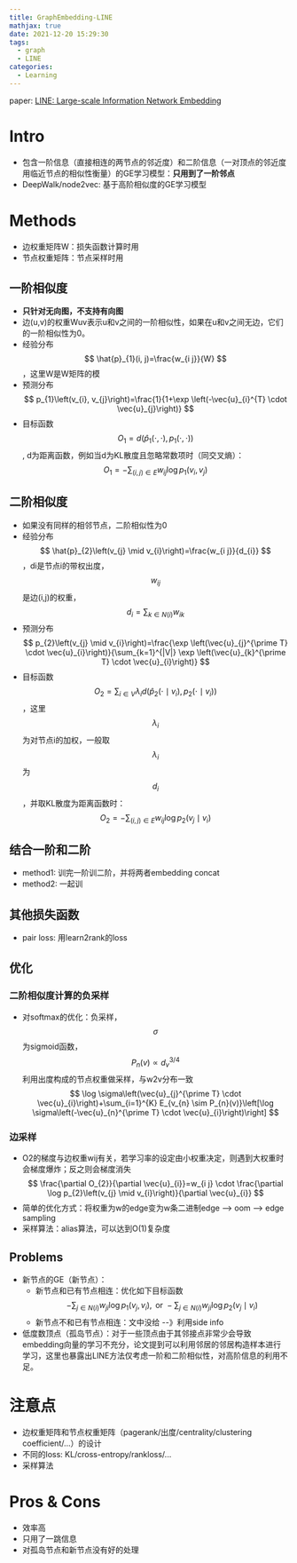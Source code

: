 ```yaml
---
title: GraphEmbedding-LINE
mathjax: true
date: 2021-12-20 15:29:30
tags:
  - graph
  - LINE
categories:
  - Learning
---
```


paper: [LINE: Large-scale Information Network Embedding](https://arxiv.org/pdf/1503.03578.pdf)

# Intro
- 包含一阶信息（直接相连的两节点的邻近度）和二阶信息（一对顶点的邻近度用临近节点的相似性衡量）的GE学习模型：**只用到了一阶邻点**
- DeepWalk/node2vec: 基于高阶相似度的GE学习模型

<!-- more -->

# Methods
- 边权重矩阵W：损失函数计算时用
- 节点权重矩阵：节点采样时用

## 一阶相似度
- **只针对无向图，不支持有向图**
- 边(u,v)的权重Wuv表示u和v之间的一阶相似性，如果在u和v之间无边，它们的一阶相似性为0。
- 经验分布$$ \hat{p}_{1}(i, j)=\frac{w_{i j}}{W} $$，这里W是W矩阵的模
- 预测分布 $$ p_{1}\left(v_{i}, v_{j}\right)=\frac{1}{1+\exp \left(-\vec{u}_{i}^{T} \cdot \vec{u}_{j}\right)} $$
- 目标函数 $$ O_{1}=d\left(\hat{p}_{1}(\cdot, \cdot), p_{1}(\cdot, \cdot)\right) $$, d为距离函数，例如当d为KL散度且忽略常数项时（同交叉熵）：
$$
O_{1}=-\sum_{(i, j) \in E} w_{i j} \log p_{1}\left(v_{i}, v_{j}\right)
$$

## 二阶相似度
- 如果没有同样的相邻节点，二阶相似性为0
- 经验分布 $$ \hat{p}_{2}\left(v_{j} \mid v_{i}\right)=\frac{w_{i j}}{d_{i}} $$，di是节点i的带权出度，$$w_{i j}$$是边(i,j)的权重，$$ d_{i}=\sum_{k \in N(i)} w_{i k} $$
- 预测分布 $$ p_{2}\left(v_{j} \mid v_{i}\right)=\frac{\exp \left(\vec{u}_{j}^{\prime T} \cdot \vec{u}_{i}\right)}{\sum_{k=1}^{|V|} \exp \left(\vec{u}_{k}^{\prime T} \cdot \vec{u}_{i}\right)} $$
- 目标函数 $$ O_{2}=\sum_{i \in V} \lambda_{i} d\left(\hat{p}_{2}\left(\cdot \mid v_{i}\right), p_{2}\left(\cdot \mid v_{i}\right)\right) $$，这里$$\lambda_{i}$$为对节点i的加权，一般取 $$\lambda_{i}$$ 为 $$d_{i}$$，并取KL散度为距离函数时：$$ O_{2}=-\sum_{(i, j) \in E} w_{i j} \log p_{2}\left(v_{j} \mid v_{i}\right) $$

## 结合一阶和二阶
- method1: 训完一阶训二阶，并将两者embedding concat
- method2: 一起训

## 其他损失函数
- pair loss: 用learn2rank的loss

## 优化
### 二阶相似度计算的负采样
- 对softmax的优化：负采样，$$\sigma$$为sigmoid函数，$$P_{n}(v) \propto d_{v}^{3 / 4}$$利用出度构成的节点权重做采样，与w2v分布一致
$$
\log \sigma\left(\vec{u}_{j}^{\prime T} \cdot \vec{u}_{i}\right)+\sum_{i=1}^{K} E_{v_{n} \sim P_{n}(v)}\left[\log \sigma\left(-\vec{u}_{n}^{\prime T} \cdot \vec{u}_{i}\right)\right]
$$

### 边采样
- O2的梯度与边权重wij有关，若学习率的设定由小权重决定，则遇到大权重时会梯度爆炸；反之则会梯度消失
$$
\frac{\partial O_{2}}{\partial \vec{u}_{i}}=w_{i j} \cdot \frac{\partial \log p_{2}\left(v_{j} \mid v_{i}\right)}{\partial \vec{u}_{i}}
$$
- 简单的优化方式：将权重为w的edge变为w条二进制edge --> oom --> edge sampling
- 采样算法：alias算法，可以达到O(1)复杂度

## Problems
- 新节点的GE（新节点）：
  - 新节点和已有节点相连：优化如下目标函数 $$ -\sum_{j \in N(i)} w_{j i} \log p_{1}\left(v_{j}, v_{i}\right), \text { or }-\sum_{j \in N(i)} w_{j i} \log p_{2}\left(v_{j} \mid v_{i}\right) $$
  - 新节点不和已有节点相连：文中没给 --》利用side info
- 低度数顶点（孤岛节点）：对于一些顶点由于其邻接点非常少会导致embedding向量的学习不充分，论文提到可以利用邻居的邻居构造样本进行学习，这里也暴露出LINE方法仅考虑一阶和二阶相似性，对高阶信息的利用不足。

# 注意点
- 边权重矩阵和节点权重矩阵（pagerank/出度/centrality/clustering coefficient/...）的设计
- 不同的loss: KL/cross-entropy/rankloss/...
- 采样算法

# Pros & Cons
- 效率高
- 只用了一跳信息
- 对孤岛节点和新节点没有好的处理